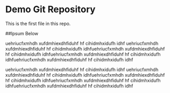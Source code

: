 # Demo Git Repository

This is the first file in this repo.

##Ipsum Below

uehriucfxmhdh  xufdmhiexdhfiduhf hf cihidmhxidufh idhf uehriucfxmhdh  
xufdmhiexdhfiduhf hf cihidmhxidufh idhfuehriucfxmhdh  xufdmhiexdhfiduhf 
hf cihidmhxidufh idhfuehriucfxmhdh  xufdmhiexdhfiduhf hf cihidmhxidufh 
idhfuehriucfxmhdh  xufdmhiexdhfiduhf hf cihidmhxidufh idhf

uehriucfxmhdh  xufdmhiexdhfiduhf hf cihidmhxidufh idhf uehriucfxmhdh  
xufdmhiexdhfiduhf hf cihidmhxidufh idhfuehriucfxmhdh  xufdmhiexdhfiduhf 
hf cihidmhxidufh idhfuehriucfxmhdh  xufdmhiexdhfiduhf hf cihidmhxidufh 
idhfuehriucfxmhdh  xufdmhiexdhfiduhf hf cihidmhxidufh idhf
